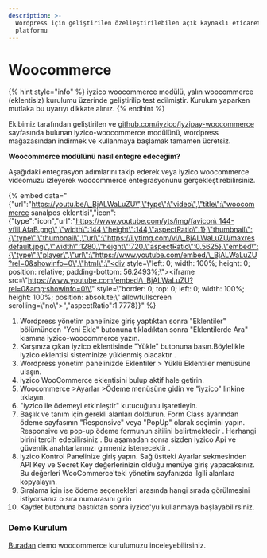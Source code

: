 ```yaml
---
description: >-
  Wordpress için geliştirilen özelleştirilebilen açık kaynaklı eticaret
  platformu
---
```


# Woocommerce

{% hint style="info" %}
iyzico woocommerce modülü, yalın woocommerce \(eklentisiz\) kurulumu üzerinde geliştirilip test edilmiştir. Kurulum yaparken mutlaka bu uyarıyı dikkate alınız.
{% endhint %}

Ekibimiz tarafından geliştirilen ve [github.com/iyzico/iyzipay-woocommerce](http://github.com/iyzico/iyzipay-woocommerce) sayfasında bulunan iyzico-woocommerce modülünü, wordpress mağazasından indirmek ve kullanmaya başlamak tamamen ücretsiz.

**Woocommerce modülünü nasıl entegre edeceğim?**

Aşağıdaki entegrasyon adımlarını takip ederek veya iyzico woocommerce videomuzu izleyerek woocommerce entegrasyonunu gerçekleştirebilirsiniz.

{% embed data="{\"url\":\"https://youtu.be/\_BjALWaLuZU\",\"type\":\"video\",\"title\":\"woocommerce sanalpos eklentisi\",\"icon\":{\"type\":\"icon\",\"url\":\"https://www.youtube.com/yts/img/favicon\_144-vfliLAfaB.png\",\"width\":144,\"height\":144,\"aspectRatio\":1},\"thumbnail\":{\"type\":\"thumbnail\",\"url\":\"https://i.ytimg.com/vi/\_BjALWaLuZU/maxresdefault.jpg\",\"width\":1280,\"height\":720,\"aspectRatio\":0.5625},\"embed\":{\"type\":\"player\",\"url\":\"https://www.youtube.com/embed/\_BjALWaLuZU?rel=0&showinfo=0\",\"html\":\"<div style=\\\"left: 0; width: 100%; height: 0; position: relative; padding-bottom: 56.2493%;\\\"><iframe src=\\\"https://www.youtube.com/embed/\_BjALWaLuZU?rel=0&amp;showinfo=0\\\" style=\\\"border: 0; top: 0; left: 0; width: 100%; height: 100%; position: absolute;\\\" allowfullscreen scrolling=\\\"no\\\"></iframe></div>\",\"aspectRatio\":1.7778}}" %}

1. Wordpress yönetim panelinize giriş yaptıktan sonra "Eklentiler" bölümünden "Yeni Ekle" butonuna tıkladıktan sonra "Eklentilerde Ara" kısmına iyzico-woocommerce yazın.
2. Karşınıza çıkan iyzico eklentisinde "Yükle" butonuna basın.Böylelikle iyzico eklentisi sisteminize yüklenmiş olacaktır .
3. Wordpress yönetim panelinizde Eklentiler &gt; Yüklü Eklentiler menüsüne ulaşın.
4. iyzico WooCommerce eklentisini bulup aktif hale getirin.
5. Woocommerce &gt;Ayarlar &gt;Ödeme menüsüne gidin ve "iyzico" linkine tıklayın.
6. "iyzico ile ödemeyi etkinleştir" kutucuğunu işaretleyin.
7. Başlık ve tanım için gerekli alanları doldurun. Form Class ayarından ödeme sayfasının "Responsive" veya "PopUp" olarak seçimini yapın. Responsive ve pop-up ödeme formunun sitilini belirtmektedir . Herhangi birini tercih edebilirsiniz . Bu aşamadan sonra sizden iyzico Api ve güvenlik anahtarlarınızı girmeniz istenecektir .
8. iyzico Kontrol Panelinize giriş yapın. Sağ üstteki Ayarlar sekmesinden API Key ve Secret Key değerlerinizin olduğu menüye giriş yapacaksınız. Bu değerleri WooCommerce'teki yönetim sayfanızda ilgili alanlara kopyalayın.
9. Sıralama için ise ödeme seçenekleri arasında hangi sırada görülmesini istiyorsanız o sıra numarasını girin
10. Kaydet butonuna bastıktan sonra iyzico'yu kullanmaya başlayabilirsiniz.

### Demo Kurulum

[Buradan](https://www.iyziodeme.com/test/woocommerce) demo woocommerce kurulumuzu inceleyebilirsiniz.

